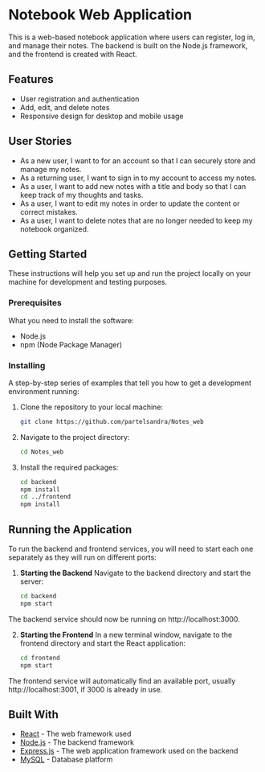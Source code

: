 # Notebook Web Application

This is a web-based notebook application where users can register, log in, and manage their notes. The backend is built on the Node.js framework, and the frontend is created with React.

## Features

- User registration and authentication
- Add, edit, and delete notes
- Responsive design for desktop and mobile usage

## User Stories

- As a new user, I want to for an account so that I can securely store and manage my notes.
- As a returning user, I want to sign in to my account to access my notes.
- As a user, I want to add new notes with a title and body so that I can keep track of my thoughts and tasks.
- As a user, I want to edit my notes in order to update the content or correct mistakes.
- As a user, I want to delete notes that are no longer needed to keep my notebook organized.

## Getting Started

These instructions will help you set up and run the project locally on your machine for development and testing purposes.

### Prerequisites

What you need to install the software:

- Node.js
- npm (Node Package Manager)

### Installing

A step-by-step series of examples that tell you how to get a development environment running:

1. Clone the repository to your local machine:

   ```bash
   git clone https://github.com/partelsandra/Notes_web

2. Navigate to the project directory: 
   ```bash
   cd Notes_web

3. Install the required packages:
   ```bash
   cd backend
   npm install
   cd ../frontend
   npm install

## Running the Application

To run the backend and frontend services, you will need to start each one separately as they will run on different ports:

1. **Starting the Backend**
Navigate to the backend directory and start the server:
   ```bash
   cd backend
   npm start

The backend service should now be running on http://localhost:3000.

2. **Starting the Frontend**
In a new terminal window, navigate to the frontend directory and start the React application:
   ```bash
   cd frontend
   npm start

The frontend service will automatically find an available port, usually http://localhost:3001, if 3000 is already in use.

## Built With

- [React](https://reactjs.org/) - The web framework used
- [Node.js](https://nodejs.org/) - The backend framework
- [Express.js](...) - The web application framework used on the backend
- [MySQL](https://www.mysql.com/) - Database platform
